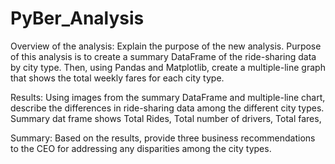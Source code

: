 # PyBer_Analysis

Overview of the analysis: Explain the purpose of the new analysis.
Purpose of this analysis is to create a summary DataFrame of the ride-sharing data by city type. Then, using Pandas and Matplotlib, create a multiple-line graph that shows the total weekly fares for each city type.

Results: Using images from the summary DataFrame and multiple-line chart, describe the differences in ride-sharing data among the different city types.
Summary dat frame shows Total Rides, Total number of drivers, Total fares, 


Summary: Based on the results, provide three business recommendations to the CEO for addressing any disparities among the city types.
